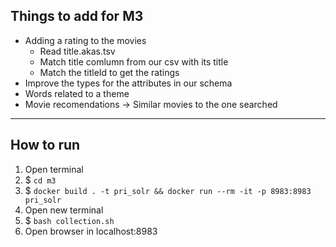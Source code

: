 ## Things to add for M3
- Adding a rating to the movies
    - Read title.akas.tsv
    - Match title comlumn from our csv with its title 
    - Match the titleId to get the ratings
- Improve the types for the attributes in our schema
- Words related to a theme
- Movie recomendations -> Similar movies to the one searched
---

## How to run
1. Open terminal 
2. $ `cd m3`
3. $ `docker build . -t pri_solr && docker run --rm -it -p 8983:8983 pri_solr`
4. Open new terminal
5. $ `bash collection.sh`
6. Open browser in localhost:8983